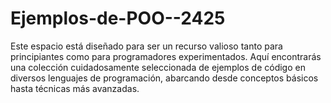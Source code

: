 # Ejemplos-de-POO--2425
Este espacio está diseñado para ser un recurso valioso tanto para principiantes como para programadores experimentados. Aquí encontrarás una colección cuidadosamente seleccionada de ejemplos de código en diversos lenguajes de programación, abarcando desde conceptos básicos hasta técnicas más avanzadas.
